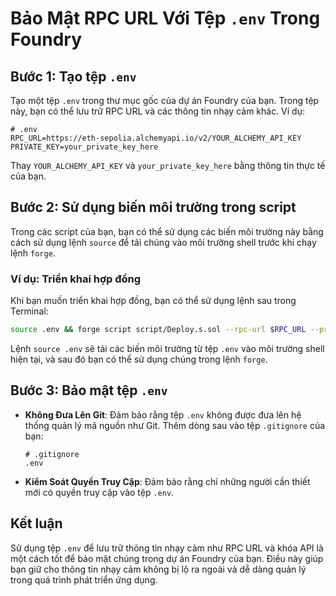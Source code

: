 # Bảo Mật RPC URL Với Tệp `.env` Trong Foundry

## Bước 1: Tạo tệp `.env`

Tạo một tệp `.env` trong thư mục gốc của dự án Foundry của bạn. Trong tệp này, bạn có thể lưu trữ RPC URL và các thông tin nhạy cảm khác. Ví dụ:
```
# .env
RPC_URL=https://eth-sepolia.alchemyapi.io/v2/YOUR_ALCHEMY_API_KEY
PRIVATE_KEY=your_private_key_here
```

Thay `YOUR_ALCHEMY_API_KEY` và `your_private_key_here` bằng thông tin thực tế của bạn.

## Bước 2: Sử dụng biến môi trường trong script

Trong các script của bạn, bạn có thể sử dụng các biến môi trường này bằng cách sử dụng lệnh `source` để tải chúng vào môi trường shell trước khi chạy lệnh `forge`.

### Ví dụ: Triển khai hợp đồng

Khi bạn muốn triển khai hợp đồng, bạn có thể sử dụng lệnh sau trong Terminal:

```bash
source .env && forge script script/Deploy.s.sol --rpc-url $RPC_URL --private-key $PRIVATE_KEY --broadcast
```


Lệnh `source .env` sẽ tải các biến môi trường từ tệp `.env` vào môi trường shell hiện tại, và sau đó bạn có thể sử dụng chúng trong lệnh `forge`.

## Bước 3: Bảo mật tệp `.env`

- **Không Đưa Lên Git**: Đảm bảo rằng tệp `.env` không được đưa lên hệ thống quản lý mã nguồn như Git. Thêm dòng sau vào tệp `.gitignore` của bạn:

  ```
  # .gitignore
  .env
  ```

- **Kiểm Soát Quyền Truy Cập**: Đảm bảo rằng chỉ những người cần thiết mới có quyền truy cập vào tệp `.env`.

## Kết luận

Sử dụng tệp `.env` để lưu trữ thông tin nhạy cảm như RPC URL và khóa API là một cách tốt để bảo mật chúng trong dự án Foundry của bạn. Điều này giúp bạn giữ cho thông tin nhạy cảm không bị lộ ra ngoài và dễ dàng quản lý trong quá trình phát triển ứng dụng.
